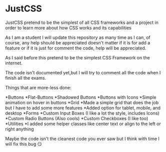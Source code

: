 # JustCSS
JustCSS pretend to be the simplest of all CSS frameworks and a project in order to learn more about how CSS works and its capabilities

As I am a student I will update this repository as many time as I can, of course, any help should be appreciated doesn't matter if it is for add a feature or if it is just for comment the code, help will be appreciated.

As I said before this pretend to be the simplest CSS Framework on the internet.

The code isn't documented yet,but I will try to comment all the code when I finish all the exams.

Things that are more-less done:

*Buttons
  *Flat-Buttons
  *Shadowed Buttons
  *Buttons with Icons
  *Simple animation on hover in buttons
*Grid
  *Made a simple grid that does the job but I have to add some more features
  *Added option for tablet, mobile, and desktop
*Forms
  *Custom Input Boxes (I like a lot the style, includes Icons)
  *Custom Radio Buttons (Also cools)
  *Custom Checkboxes (I like too)
*Utilities
  *I added some helper classes like center text or align to the left or right anything
  
Maybe the code isn't the cleanest code you ever saw but I think with time I will fix this bug 😏
